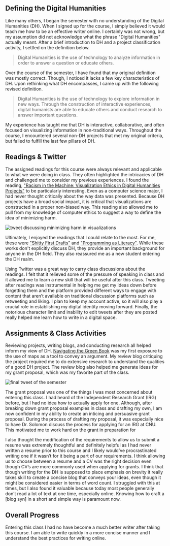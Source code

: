 ## Defining the Digital Humanities
Like many others, I began the semester with no understanding of the Digital Humanities (DH). When I signed up for the course, I simply believed it would teach me how to be an effective writer online. I certainly was not wrong, but my assumption did not acknowledge what the phrase "Digital Humanities" actually meant. After a brief introduction to DH and a project classification activity, I settled on the definition below.

> Digital Humanities is the use of technology to analyze information in order to answer a question or educate others.

Over the course of the semester, I have found that my original definition was mostly correct. Though, I noticed it lacks a few key characteristics of DH. Upon rethinking what DH encompasses, I came up with the following revised definition.

> Digital Humanities is the use of technology to explore information in new ways. Through the construction of interactive experiences, digital humanists are able to educate others and conduct research to answer important questions.

My experience has taught me that DH is interactive, collaborative, and often focused on visualizing information in non-traditional ways. Throughout the course, I encountered several non-DH projects that met my original criteria, but failed to fulfill the last few pillars of DH.

## Readings & Twitter
The assigned readings for this course were always relevant and applicable to what we were doing in class. They often highlighted the intricacies of DH and challenged me to consider my previous experiences. I found the reading, ["Racism in the Machine: Visualization Ethics in Digital Humanities Projects"](http://www.digitalhumanities.org/dhq/vol/12/4/000408/000408.html) to be particularly interesting. Even as a computer science major, I had never thought critically about the way data was presented. Because DH projects have a broad social impact, it is critical that visualizations are constructed in a proper non-biased way. This reading also allowed me to pull from my knowledge of computer ethics to suggest a way to define the idea of minimizing harm.

![tweet discussing minimizing harm in visualizations](https://dh.toddmahood.com/images/course_reflection/visualization_ethics_tweet.png)

Ultimately, I enjoyed the readings that I could relate to the most. For me, these were ["Shitty First Drafts"](https://wrd.as.uky.edu/sites/default/files/1-Shitty%20First%20Drafts.pdf) and ["Programming as Literacy"](http://d-scholarship.pitt.edu/37085/1/45veeAnnette.pdf). While these works don't explicitly discuss DH, they provide an important background for anyone in the DH field. They also reassured me as a new student entering the DH realm.

Using Twitter was a great way to carry class discussions about the readings. I felt that it relieved some of the pressure of speaking in class and it allowed me to learn a new skill that will be useful after this class. Tweeting after readings was instrumental in helping me get my ideas down before forgetting them and the platform provided different ways to engage with content that aren’t available on traditional discussion platforms such as retweeting and liking. I plan to keep my account active, so it will also play a crucial role in establishing my digital identity moving forward. Finally, the notorious character limit and inability to edit tweets after they are posted really helped me learn how to write in a digital space. 

## Assignments & Class Activities
Reviewing projects, writing blogs, and conducting research all helped inform my view of DH. [Navigating the Green Book](https://publicdomain.nypl.org/greenbook-map/index.html) was my first exposure to the use of maps as a tool to convey an argument. My review blog critiquing the project required me to do extensive research to understand the qualities of a good DH project. The review blog also helped me generate ideas for my grant proposal, which was my favorite part of the class.

![final tweet of the semester](https://dh.toddmahood.com/images/course_reflection/final_tweet.png)

The grant proposal was one of the things I was most concerned about entering this class. I had heard of the Independent Research Grant (IRG) before, but I had no idea how to actually apply for one. Although, after breaking down grant proposal examples in class and drafting my own, I am now confident in my ability to create an inticing and persuasive grant proposal. During the process of drafting my proposal, it was especially nice to have Dr. Solomon discuss the process for applying for an IRG at CNU. This motivated me to work hard on the grant in preparation for 

I also thought the modification of the requirements to allow us to submit a resume was extremely thoughtful and definitely helpful as I had never written a resume prior to this course and I likely would’ve procrastinated writing one if it wasn’t for it being a part of our requirements. I think allowing us to choose between a resume and a CV was the right decision even though CV’s are more commonly used when applying for grants. I think that though writing for the DH is supposed to place emphasis on brevity it really takes skill to create a concise blog that conveys your ideas, even though it might be considered easier in terms of word count. I struggled with this at times, but I also found it valuable because today most people generally don’t read a lot of text at one time, especially online. Knowing how to craft a [blog syn] in a short and simple way is paramount now.

## Overall Progress
Entering this class I had no  have become a much better writer after taking this course. I am able to write quickly in a more concise manner and I understand the best practices for writing online.
